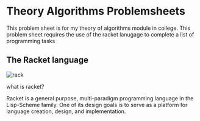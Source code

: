 # Theory Algorithms Problemsheets
This problem sheet is for my theory of algorithms module in college. This problem sheet requires the use of the racket lanugage to complete a list of programming tasks

## The Racket language
![rack](https://imgur.com/Wiu2Q0H.png "racket logo")

what is racket?

Racket is a general purpose, multi-paradigm programming language in the Lisp-Scheme family. One of its design goals is to serve as a platform for language creation, design, and implementation.